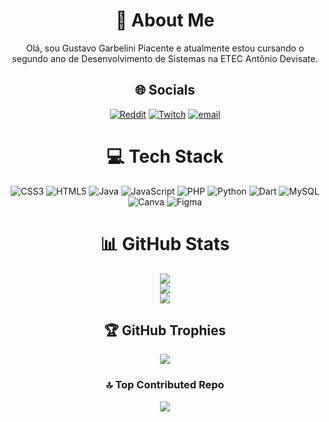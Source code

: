<div align="center"> 

# 💫 About Me
Olá, sou Gustavo Garbelini Piacente e atualmente estou cursando o segundo ano de Desenvolvimento de Sistemas na ETEC Antônio Devisate.


## 🌐 Socials
[![Reddit](https://img.shields.io/badge/Reddit-%23FF4500.svg?logo=Reddit&logoColor=white)](https://reddit.com/user/ghstxp) [![Twitch](https://img.shields.io/badge/Twitch-%239146FF.svg?logo=Twitch&logoColor=white)](https://twitch.tv/ghostxp_777) [![email](https://img.shields.io/badge/Email-D14836?logo=gmail&logoColor=white)](mailto:gustavopiacente6@gmail.com) 

# 💻 Tech Stack
![CSS3](https://img.shields.io/badge/css3-%231572B6.svg?style=for-the-badge&logo=css3&logoColor=white) ![HTML5](https://img.shields.io/badge/html5-%23E34F26.svg?style=for-the-badge&logo=html5&logoColor=white) ![Java](https://img.shields.io/badge/java-%23ED8B00.svg?style=for-the-badge&logo=openjdk&logoColor=white) ![JavaScript](https://img.shields.io/badge/javascript-%23323330.svg?style=for-the-badge&logo=javascript&logoColor=%23F7DF1E) ![PHP](https://img.shields.io/badge/php-%23777BB4.svg?style=for-the-badge&logo=php&logoColor=white) ![Python](https://img.shields.io/badge/python-3670A0?style=for-the-badge&logo=python&logoColor=ffdd54) ![Dart](https://img.shields.io/badge/dart-%230175C2.svg?style=for-the-badge&logo=dart&logoColor=white) ![MySQL](https://img.shields.io/badge/mysql-4479A1.svg?style=for-the-badge&logo=mysql&logoColor=white) ![Canva](https://img.shields.io/badge/Canva-%2300C4CC.svg?style=for-the-badge&logo=Canva&logoColor=white) ![Figma](https://img.shields.io/badge/figma-%23F24E1E.svg?style=for-the-badge&logo=figma&logoColor=white)
# 📊 GitHub Stats
![](https://github-readme-stats.vercel.app/api?username=ghostxp-777&theme=dark&hide_border=false&include_all_commits=true&count_private=true)<br/>
![](https://nirzak-streak-stats.vercel.app/?user=ghostxp-777&theme=dark&hide_border=false)<br/>
![](https://github-readme-stats.vercel.app/api/top-langs/?username=ghostxp-777&theme=dark&hide_border=false&include_all_commits=true&count_private=true&layout=compact)

## 🏆 GitHub Trophies
![](https://github-profile-trophy.vercel.app/?username=ghostxp-777&theme=radical&no-frame=true&no-bg=true&margin-w=4)

### 🔝 Top Contributed Repo
![](https://github-contributor-stats.vercel.app/api?username=ghostxp-777&limit=5&theme=dark&combine_all_yearly_contributions=true)

<!-- Proudly created with GPRM ( https://gprm.itsvg.in ) -->
</div>
